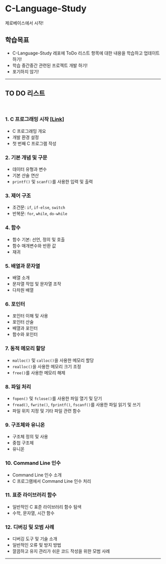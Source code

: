 # C-Language-Study

제로베이스에서 시작!

## 학습목표
- C-Language-Study 레포에 ToDo 리스트 항목에 대한 내용을 학습하고 업데이트 하기!
- 학습 중간중간 관련된 프로젝트 개발 하기!
- 포기하지 않기!

---

## TO DO 리스트

</br>

### 1. C 프로그래밍 시작  [[Link]](/section1/) 
   - C 프로그래밍 개요
   - 개발 환경 설정
   - 첫 번째 C 프로그램 작성

### 2. 기본 개념 및 구문
   - 데이터 유형과 변수
   - 기본 산술 연산
   - `printf()` 및 `scanf()`를 사용한 입력 및 출력

### 3. 제어 구조
   - 조건문: `if`, `if-else`, `switch`
   - 반복문: `for`, `while`, `do-while`

### 4. 함수
   - 함수 기본: 선언, 정의 및 호출
   - 함수 매개변수와 반환 값
   - 재귀

### 5. 배열과 문자열
   - 배열 소개
   - 문자열 작업 및 문자열 조작
   - 다차원 배열

### 6. 포인터
   - 포인터 이해 및 사용
   - 포인터 산술
   - 배열과 포인터
   - 함수와 포인터

### 7. 동적 메모리 할당
   - `malloc()` 및 `calloc()`을 사용한 메모리 할당
   - `realloc()`을 사용한 메모리 크기 조정
   - `free()`를 사용한 메모리 해제

### 8. 파일 처리
   - `fopen()` 및 `fclose()`를 사용한 파일 열기 및 닫기
   - `fread()`, `fwrite()`, `fprintf()`, `fscanf()`를 사용한 파일 읽기 및 쓰기
   - 파일 위치 지정 및 기타 파일 관련 함수

### 9. 구조체와 유니온
   - 구조체 정의 및 사용
   - 중첩 구조체
   - 유니온

### 10. Command Line 인수
  - Command Line 인수 소개
  - C 프로그램에서 Command Line 인수 처리

### 11. 표준 라이브러리 함수
  - 일반적인 C 표준 라이브러리 함수 탐색
  - 수학, 문자열, 시간 함수

### 12. 디버깅 및 모범 사례
  - 디버깅 도구 및 기술 소개
  - 일반적인 오류 및 방지 방법
  - 깔끔하고 유지 관리가 쉬운 코드 작성을 위한 모범 사례

---

